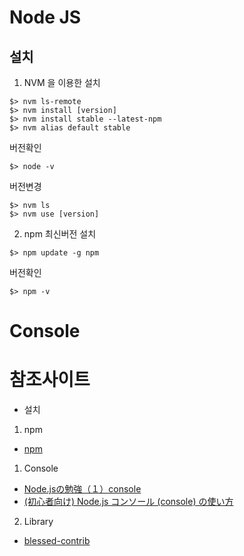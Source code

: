 # Node JS

## 설치
1. NVM 을 이용한 설치
```
$> nvm ls-remote
$> nvm install [version]
$> nvm install stable --latest-npm
$> nvm alias default stable
```
버전확인
```
$> node -v
```
버전변경
```
$> nvm ls
$> nvm use [version]
```
2. npm 최신버전 설치

```
$> npm update -g npm
```
버전확인
```
$> npm -v
```
# Console

# 참조사이트
* 설치

1. npm
- [npm](http://www.tohoho-web.com/ex/npm.html)
1. Console
- [Node.jsの勉強（１）console](https://qiita.com/pizyumi/items/c367825c2cef95115ed6)
- [(初心者向け) Node.js コンソール (console) の使い方](https://qiita.com/tadnakam/items/dda690bb184fdc74851f)
2. Library
- [blessed-contrib](https://www.npmjs.com/package/blessed-contrib)

